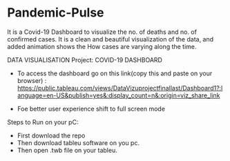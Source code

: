 # Pandemic-Pulse
It is a Covid-19 Dashboard to visualize the no. of deaths and no. of confirmed cases. It is a clean and beautiful visualization of the data, and added animation shows the How cases are varying along the time.


DATA VISUALISATION Project: COVID-19 DASHBOARD

* To access the dashboard go on this link(copy this and paste on your browser) : https://public.tableau.com/views/DataVizuprojectfinallast/Dashboard1?:language=en-US&publish=yes&:display_count=n&:origin=viz_share_link

* Foe better user experience shift to full screen mode


Steps to Run on your pC:
* First download the repo
* Then download tableu software on you pc.
* Then open .twb file on your tableu.
